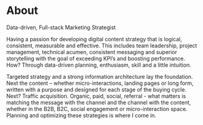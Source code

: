 # About
Data-driven, Full-stack Marketing Strategist 

Having a passion for developing digital content strategy that is logical, consistent, measurable and effective. This includes team leadership, project management, technical acumen, consistent messaging and superior storytelling with the goal of exceeding KPI’s and boosting performance. How? Through data-driven planning, enthusiasm, skill and a little intuition.
 
Targeted strategy and a strong information architecture lay the foundation. Next the content – whether micro-interactions, landing pages or long form, written with a purpose and designed for each stage of the buying cycle. Next? Traffic acquisition. Organic, paid, social, referral - what matters is matching the message with the channel and the channel with the content, whether in the B2B, B2C, social engagement or micro-interaction space. Planning and optimizing these strategies is where I come in. 
